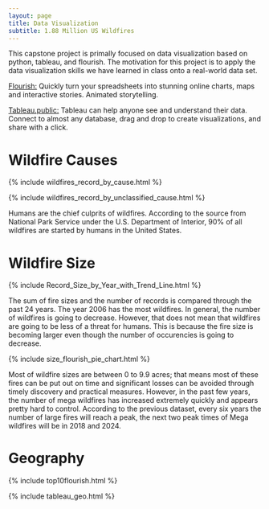 ```yaml
---
layout: page
title: Data Visualization 
subtitle: 1.88 Million US Wildfires
---
```


<div class="main-explain-area jumbotron">
  <p>This capstone project is primally focused on data visualization based on python, tableau, and flourish. The motivation for this project is to apply the data visualization skills we have learned in class onto a real-world data set. </p>
</div>

[Flourish:](https://flourish.studio)  Quickly turn your spreadsheets into stunning online charts, maps and interactive stories. Animated storytelling.

[Tableau.public:](https://public.tableau.com/profile/jiajun.wu#!/) Tableau can help anyone see and understand their data. Connect to almost any database, drag and drop to create visualizations, and share with a click.

# Wildfire Causes 

{% include wildfires_record_by_cause.html %}

{% include wildfires_record_by_unclassified_cause.html %}

Humans are the chief culprits of wildfires. According to the source from National Park Service under the U.S. Department of Interior, 90% of all wildfires are started by humans in the United States.

# Wildfire Size

{% include Record_Size_by_Year_with_Trend_Line.html %}

The sum of fire sizes and the number of records is compared through the past 24 years. The year 2006 has the most wildfires. In general, the number of wildfires is going to decrease. However, that does not mean that wildfires are going to be less of a threat for humans. This is because the fire size is becoming larger even though the number of occurencies is going to decrease. 

{% include size_flourish_pie_chart.html %}

Most of wildfire sizes are between 0 to 9.9 acres; that means most of these fires can be put out on time and significant losses can be avoided through timely discovery and practical measures. However, in the past few years, the number of mega wildfires has increased extremely quickly and appears pretty hard to control. According to the previous dataset, every six years the number of large fires will reach a peak,  the next two peak times of Mega wildfires will be in 2018 and 2024.

# Geography
{% include top10flourish.html %}


{% include tableau_geo.html %}





